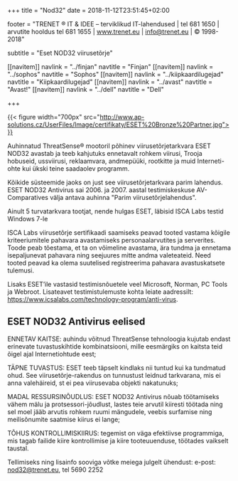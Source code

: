 ﻿+++
title = "Nod32"
date = 2018-11-12T23:51:45+02:00

footer = "TRENET ® IT & IDEE – terviklikud IT-lahendused | tel 681 1650 | arvutite hooldus tel 681 1655 | www.trenet.eu | info@trenet.eu | © 1998-2018"

subtitle = "Eset NOD32 viirusetõrje"

[[navitem]]
	navlink = "../finjan"
	navtitle = "Finjan"
[[navitem]]
	navlink = "../sophos"
	navtitle = "Sophos"
[[navitem]]
	navlink = "../kiipkaardilugejad"
	navtitle = "Kiipkaardilugejad"
[[navitem]]
	navlink = "../avast"
	navtitle = "Avast!"
[[navitem]]
	navlink = "../dell"
	navtitle = "Dell"


+++

{{< figure width="700px" src="http://www.ap-solutions.cz/UserFiles/Image/certifikaty/ESET%20Bronze%20Partner.jpg">}}

Auhinnatud ThreatSense® mootoril põhinev viirusetõrjetarkvara ESET NOD32 avastab ja teeb kahjutuks ennetavalt rohkem viirusi, Trooja hobuseid, ussviirusi, reklaamvara, andmepüüki, rootkitte ja muid Interneti-ohte kui ükski teine saadaolev programm.

Kõikide süsteemide jaoks on just see viirusetõrjetarkvara parim lahendus. ESET NOD32 Antivirus sai 2006. ja 2007. aastal testimiskeskuse AV-Comparatives välja antava auhinna "Parim viirusetõrjelahendus".

Ainult 5 turvatarkvara tootjat, nende hulgas ESET, läbisid ISCA Labs testid Windows 7-le

ISCA Labs viirusetõrje sertifikaadi saamiseks peavad tooted vastama kõigile kriteeriumitele pahavara avastamiseks personaalarvutites ja serverites. Toode peab tõestama, et ta on võimeline avastama, ära tundma ja ennetama isepaljunevat pahavara ning seejuures mitte andma valeteateid. Need tooted peavad ka olema suutelised registreerima pahavara avastuskatsete tulemusi.

Lisaks ESET’ile vastasid testimisnõuetele veel Microsoft, Norman, PC Tools ja Webroot. Lisateavet testimistulemuste kohta leiate aadressilt: https://www.icsalabs.com/technology-program/anti-virus.

## ESET NOD32 Antivirus eelised

ENNETAV KAITSE: auhindu võitnud ThreatSense tehnoloogia kujutab endast erinevate tuvastuskihtide kombinatsiooni, mille eesmärgiks on kaitsta teid õigel ajal Internetiohtude eest;

TÄPNE TUVASTUS: ESET teeb täpselt kindlaks nii tuntud kui ka tundmatud ohud. See viirusetõrje-rakendus on tunnustust leidnud tarkvarana, mis ei anna valehäireid, st ei pea viirusevaba objekti nakatunuks;

MADAL RESSURSINÕUDLUS: ESET NOD32 Antivirus nõuab töötamiseks vähem mälu ja protsessori-jõudlust, lastes teie arvutil kiiresti töötada ning sel moel jääb arvutis rohkem ruumi mängudele, veebis surfamise ning meilisõnumite saatmise kiirus ei lange;

TÕHUS KONTROLLIMISKIIRUS: tegemist on väga efektiivse programmiga, mis tagab failide kiire kontrollimise ja kiire tooteuuenduse, töötades vaikselt taustal.

Tellimiseks ning lisainfo sooviga võtke meiega julgelt ühendust:
e-post: nod32@trenet.eu, tel 5690 2252